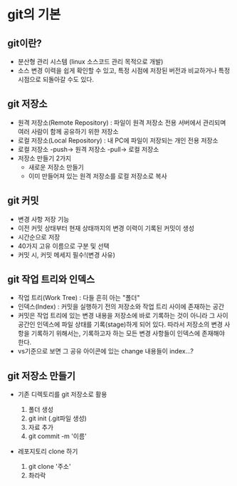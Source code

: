 # git의 기본

## git이란?
- 분산형 관리 시스템 (linux 소스코드 관리 목적으로 개발)
- 소스 변경 이력을 쉽게 확인할 수 있고, 특정 시점에 저장된 버전과 비교하거나 특정 시점으로 되돌아갈 수도 있다.

## git 저장소
- 원격 저장소(Remote Repository) : 파일이 원격 저장소 전용 서버에서 관리되며 여러 사람이 함께 공유하기 위한 저장소
- 로컬 저장소(Local Repository) : 내 PC에 파일이 저장되는 개인 전용 저장소
- 로컬 저장소 -push-> 원격 저장소 -pull-> 로컬 저장소
- 저장소 만들기 2가지
    - 새로운 저장소 만들기
    - 이미 만들어져 있는 원격 저장소를 로컬 저장소로 복사

## git 커밋
- 변경 사항 저장 기능
- 이전 커밋 상태부터 현재 상태까지의 변경 이력이 기록된 커밋이 생성
- 시간순으로 저장
- 40가지 고유 이름으로 구분 및 선택
- 커밋 시, 커밋 메세지 필수!(변경 사유)

## git 작업 트리와 인덱스
- 작업 트리(Work Tree) : 다들 흔히 아는 "폴더"
- 인덱스(Index) : 커밋을 실행하기 전의 저장소와 작업 트리 사이에 존재하는 공간
- 커밋은 작업 트리에 있는 변경 내용을 저장소에 바로 기록하는 것이 아니라 그 사이 공간인 인덱스에 파일 상태를 기록(stage)하게 되어 있다. 따라서 저장소의 변경 사항을 기록하기 위해서는, 기록하고자 하는 모든 변경 사항들이 인덱스에 존재해야 한다.
- vs기준으로 보면 그  공유 아이콘에 있는 change 내용들이 index...?

## git 저장소 만들기
- 기존 디렉토리를 git 저장소로 활용
    1. 폴더 생성
    2. git init (.git파일 생성)
    3. 자료 추가
    4. git commit -m '이름'

- 레포지토리 clone 하기
    1. git clone '주소'
    2. 촤라락
